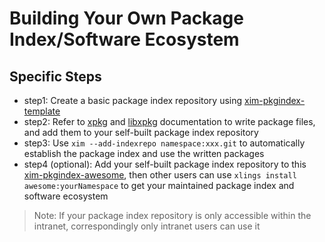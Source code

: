 # Building Your Own Package Index/Software Ecosystem

## Specific Steps

- step1: Create a basic package index repository using [xim-pkgindex-template](https://github.com/new?template_name=xim-pkgindex-template&template_owner=d2learn)
- step2: Refer to [xpkg](https://xlings.d2learn.org/documents/xpkg/intro.html) and [libxpkg](https://xlings.d2learn.org/documents/libxpkg/intro.html) documentation to write package files, and add them to your self-built package index repository
- step3: Use `xim --add-indexrepo namespace:xxx.git` to automatically establish the package index and use the written packages
- step4 (optional): Add your self-built package index repository to this [xim-pkgindex-awesome](https://github.com/d2learn/xim-pkgindex-awesome), then other users can use `xlings install awesome:yourNamespace` to get your maintained package index and software ecosystem

> Note: If your package index repository is only accessible within the intranet, correspondingly only intranet users can use it